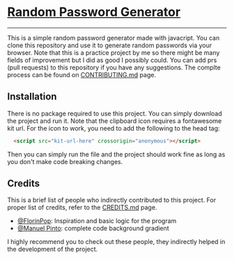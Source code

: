 <a href="http://example.com/" target="_blank"><h1>Random Password Generator</h1></a>

---

This is a simple random password generator made with javacript. You can clone this repository and use it to generate random passwords via your browser. Note that this is a practice project by me so there might be many fields of improvement but I did as good I possibly could. You can add prs (pull requests) to this repository if you have any suggestions. The complte process can be found on [CONTRIBUTING.md](https://github.com/GoodBoyNeon/passwordGenerator/blob/main/CONTRIBUTING.md) page.

## Installation

There is no package required to use this project. You can simply download the project and run it. Note that the clipboard icon requires a fontawesome kit url. For the icon to work, you need to add the following to the head tag:

```html
  <script src="kit-url-here" crossorigin="anonymous"></script>
```
Then you can simply run the file and the project should work fine as long as you don't make code breaking changes.

## Credits

This is a brief list of people who indirectly contributed to this project. For proper list of credits, refer to the [CREDITS.md](https://github.com/GoodBoyNeon/passwordGenerator/blob/main/CREDITS.md) page.

  - [@FlorinPop](https://codepen.io/FlorinPop17/pen/BaBePej): Inspiration and basic logic for the program
  - [@Manuel Pinto](https://codepen.io/P1N2O/pen/pyBNzX): complete code background gradient

I highly recommend you to check out these people, they indirectly helped in the development of the project.
